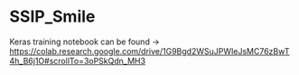 # SSIP_Smile
Keras training notebook can be found -> https://colab.research.google.com/drive/1G9Bgd2WSuJPWIeJsMC76zBwT4h_B6j1O#scrollTo=3oPSkQdn_MH3
